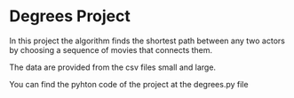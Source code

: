 # Degrees Project

In this project the algorithm finds the shortest path between any two actors by choosing a sequence of movies that connects them. 

The data are provided from the csv files small and large.

You can find the pyhton code of the project at the degrees.py file

